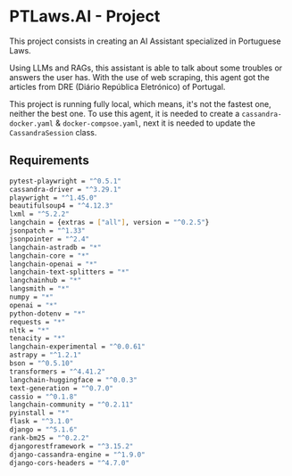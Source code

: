 # PTLaws.AI - Project
This project consists in creating an AI Assistant specialized in Portuguese Laws.

Using LLMs and RAGs, this assistant is able to talk about some troubles or answers the user has. With the use of web scraping, this agent got the articles from DRE (Diário República Eletrónico) of Portugal.

This project is running fully local, which means, it's not the fastest one, neither the best one. To use this agent, it is needed to create a `cassandra-docker.yaml` & `docker-compsoe.yaml`, next it is needed to update the `CassandraSession` class.



##  Requirements
```bash
pytest-playwright = "^0.5.1"
cassandra-driver = "^3.29.1"
playwright = "^1.45.0"
beautifulsoup4 = "^4.12.3"
lxml = "^5.2.2"
langchain = {extras = ["all"], version = "^0.2.5"}
jsonpatch = "^1.33"
jsonpointer = "^2.4"
langchain-astradb = "*"
langchain-core = "*"
langchain-openai = "*"
langchain-text-splitters = "*"
langchainhub = "*"
langsmith = "*"
numpy = "*"
openai = "*"
python-dotenv = "*"
requests = "*"
nltk = "*"
tenacity = "*"
langchain-experimental = "^0.0.61"
astrapy = "^1.2.1"
bson = "^0.5.10"
transformers = "^4.41.2"
langchain-huggingface = "^0.0.3"
text-generation = "^0.7.0"
cassio = "^0.1.8"
langchain-community = "^0.2.11"
pyinstall = "*"
flask = "^3.1.0"
django = "^5.1.6"
rank-bm25 = "^0.2.2"
djangorestframework = "^3.15.2"
django-cassandra-engine = "^1.9.0"
django-cors-headers = "^4.7.0"
```
